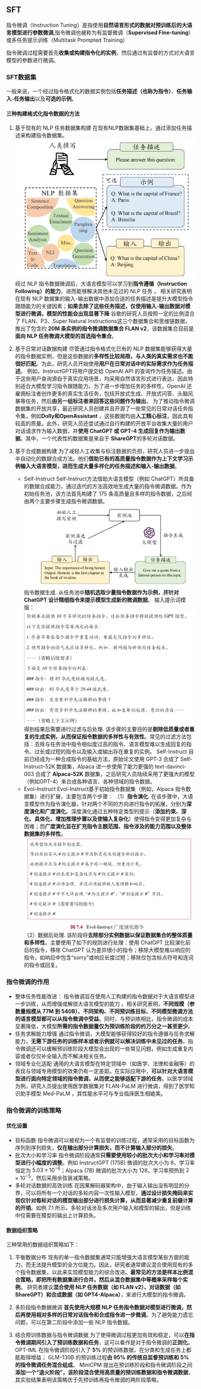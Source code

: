 ## SFT
指令微调（Instruction Tuning）是指使用**自然语言形式的数据对预训练后的大语言模型进行参数微调**,指令微调也被称为有监督微调（**Supervised Fine-tuning**）或多任务提示训练（Multitask Prompted Training）

指令微调过程需要首先**收集或构建指令化的实例**，然后通过有监督的方式对大语言模型的参数进行微调。

### SFT数据集
一般来说，一个经过指令格式化的数据实例包括**任务描述（也称为指令）**、**任务输入-任务输出**以及**可选的示例**。

#### 三种构建格式化指令数据的方法
1. 基于现有的 NLP 任务数据集构建
   在现有NLP数据集基础上，通过添加任务描述来构建指令数据集。
   ![alt text](image.png)
    经过 NLP 指令数据微调后，大语言模型可以学习到**指令遵循（Instruction Following）的能力**，进而能够解决其他未见过的 NLP 任务 。
    相关研究表明在现有 NLP 数据集的输入-输出数据中添加合适的任务描述是提升大模型指令跟随能力的关键因素；**如果去除了这些任务描述，仅使用输入-输出数据对模型进行微调，模型的性能会出现显著下降**
    谷歌的研究人员按照一定的比例混合了 FLAN、P3、Super Natural Instructions这三个数据集合和思维链数据，推出了包含约 **20M 条实例的指令微调数据集合 FLAN v2**，该数据集合目前是**面向 NLP 任务微调大模型的首选指令集合**。

2. 基于日常对话数据构建
   尽管通过指令格式化已有的 NLP 数据集能够获得大量的指令数据实例，但是这些数据的**多样性比较局限，与人类的真实需求也不能很好匹配**。为此，研究人员开始使用**用户在日常对话中的实际需求作为任务描述**。
   例如，InstructGPT将用户提交给 OpenAI API 的查询作为任务描述。由于这些用户查询源自于真实应用场景，均采用自然语言形式进行表达，因此特别适合大模型学习指令跟随能力。为了进一步增加任务的多样性，OpenAI 还雇佣标注者创作更多的真实生活任务，包括开放式生成、开放式问答、头脑风暴等任务，然后**由另一组标注者来回答这些问题作为输出**。
   为了推动指令微调数据集的开放共享，最近研究人员创建并且开源了一些常见的日常对话任务指令集，例如**Dolly和OpenAssistant** ，这些数据均由**人工精心标注**，因此具有较高的质量。此外，研究人员还尝试通过自行构建的开放平台收集大量的用户对话请求作为输入数据，并**使用 ChatGPT 或 GPT-4 生成回复作为输出数据**。其中，一个代表性的数据集是来自于 **ShareGPT**的多轮对话数据。

3. 基于合成数据构建
   为了减轻人工收集与标注数据的负担，研究人员进一步提出半自动化的数据合成方法。他们**借助已有的高质量指令数据作为上下文学习示例输入大语言模型，进而生成大量多样化的任务描述和输入-输出数据**。
   - Self-Instruct
   Self-Instruct方法借助大语言模型（例如 ChatGPT）所具备的数据合成能力，通过迭代的方法高效地生成大量的指令微调数据。作为初始任务池，该方法首先构建了 175 条高质量且多样的指令数据，之后经由两个主要步骤生成指令微调数据。
   ![alt text](image-1.png)
   指令数据生成. 从任务池中**随机选取少量指令数据作为示例，并针对 ChatGPT 设计精细指令来提示模型生成新的微调数据**。
   输入提示词模版：
   ![alt text](image-2.png)
   得到结果后需要进行过滤与后处理. 该步骤的主要目的是**剔除低质量或者重复的生成实例，从而保证指令数据的多样性与有效性**。常见的过滤方法包括：去除与任务池中指令相似度过高的指令、语言模型难以生成回复的指令、过长或过短的指令以及输入或输出存在重复的实例。
   Self-Instruct 目前已经成为一种合成指令的基础方法，原始论文使用 GPT-3 合成了 Self-Instruct-52K 数据集，Alpaca 进一步使用了能力更强的 text-davinci-003 合成了 **Alpaca-52K** 数据集，之后研究人员陆续采用了更强大的模型（例如GPT-4）来合成各种语言、各种领域的指令数据。
   - Evol-Instruct
   Evol-Instruct基于初始指令数据集（例如，Alpaca 指令数据集）进行扩展，主要包含两个步骤：
   （1）**指令演化**. 在该步骤中，大语言模型作为指令演化器，针对两个不同的方向进行指令的拓展，分别为**深度演化和广度演化**。深度演化通过五种特定类型的提示（**添加约束、深化、具体化、增加推理步骤以及使输入复杂化**）使得指令变得更加复杂与困难；而**广度演化旨在扩充指令主题范围、指令涉及的能力范围以及整体数据集的多样性**。
   ![alt text](image-3.png)
   （2）数据后处理. 该阶段将**去除部分实例数据以保证数据集合的整体质量和多样性**。主要使用了如下的规则进行处理：使用 ChatGPT 比较演化前后的指令，移除 ChatGPT 认为差异很小的指令；移除大模型难以响应的指令，如响应中包含“sorry”或响应长度过短；移除仅包含标点符号和连词的指令或回复。

### 指令微调的作用
- 整体任务性能改进：
  指令微调旨在使用人工构建的指令数据对于大语言模型进一步训练，从而增强或解锁大语言模型的能力 。相关研究表明，**不同规模（参数量规模从 77M 到 540B）、不同架构、不同预训练目标、不同模型微调方法的语言模型都可以从指令微调中受益**。同时，与预训练相比，指令微调的成本显著降低，大模型**所需的指令数据量仅为预训练阶段的约万分之一甚至更少**。
- 任务求解能力增强
  通过指令微调，大模型能够获得较好的指令遵循与任务求解能力，**无需下游任务的训练样本或者示例就可以解决训练中未见过的任务**。指令微调还可以缓解预训练阶段大模型会出现的一些常见问题，例如生成重复内容或者仅仅补全输入而不解决相关任务。
- 领域专业化适配
  通用的大语言模型在特定领域中（如医学、法律和金融等）的表现与领域专用模型的效果仍有一定差距。在实际应用中，**可以针对大语言模型进行面向特定领域的指令微调，从而使之能够适配下游的任务**。以医学领域为例，研究人员提出使用医学数据集对 FLAN-PaLM 进行微调，得到了医学知识助手模型 Med-PaLM ，其性能水平可与专业临床医生相媲美。

### 指令微调的训练策略
#### 优化设置
- 目标函数
  指令微调可以被视为一个有监督的训练过程，通常采用的目标函数为序列到序列损失，**仅在输出部分计算损失，而不计算输入部分的损失**。
- 批次大小和学习率
  指令微调阶段通常**只需要使用较小的批次大小和学习率对模型进行小幅度的调整**。例如 InstructGPT (175B) 微调的批次大小为 8，学习率恒定为 $5.03×10^{−6}$；Alpaca (7B) 微调的批次大小为 128，学习率预热到 $2 × 10^{−5}$，然后采用余弦衰减策略。
- 多轮对话数据的高效训练
  在因果解码器架构中，由于输入输出没有明显的分界，可以将所有一个对话的多轮内容一次性输入模型，**通过设计损失掩码来实现仅针对每轮对话的模型输出部分进行损失计算，从而显著减少重复前缀计算的开销**。如例 7.1 所示，多轮对话涉及多次用户输入和模型的输出，但是训练中仅需要在模型的输出上计算损失。

#### 数据组织策略
三种常用的数据组织策略如下：
1. 平衡数据分布
   现有的单一指令数据集通常只能增强大语言模型某些方面的能力，而无法提升模型的全方位能力。因此，研究者通常建议混合使用现有的多个指令数据集，以此来实现模型能力的综合改进。**最常见的方法是样本比例混合策略，即把所有数据集进行合并，然后从混合数据集中等概率采样每个实例**。
   研究者建议**混合使用 NLP 任务数据（如 FLAN v2）、对话数据（如ShareGPT）和合成数据（如 GPT4-Alpaca）**，来进行大模型的指令微调。

2. 多阶段指令数据微调
   **首先使用大规模 NLP 任务指令数据对模型进行微调，然后再使用相对多样的日常对话指令和合成指令进一步微调**。为了避免能力遗忘问题，可以在第二阶段中添加一些 NLP 指令数据。

3. 结合预训练数据与指令微调数据
   为了使得微调过程更加有效和稳定，可以**在指令微调期间引入了预训练数据和任务**，这可以看作是对于指令微调的**正则化**。
   OPT-IML 在指令微调阶段引入了 **5%** 的预训练数据，在分类和生成任务上都能取得增益；
   GLM-130B 的预训练过程**由 95% 的传统自监督预训练和 5% 的指令微调任务混合组成**。
   MiniCPM 提出在预训练阶段和指令微调阶段之间**添加一个“退火阶段”，该阶段混合使用高质量的预训练数据和指令微调数据**，其实验结果表明该策略优于先预训练再指令微调的两阶段策略。


